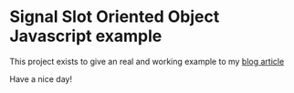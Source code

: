 # Signal Slot Oriented Object Javascript example

This project exists to give an real and working example to my [blog article](http://www.regisblog.fr/signalslot-javascript-application-driven/)

Have a nice day!

